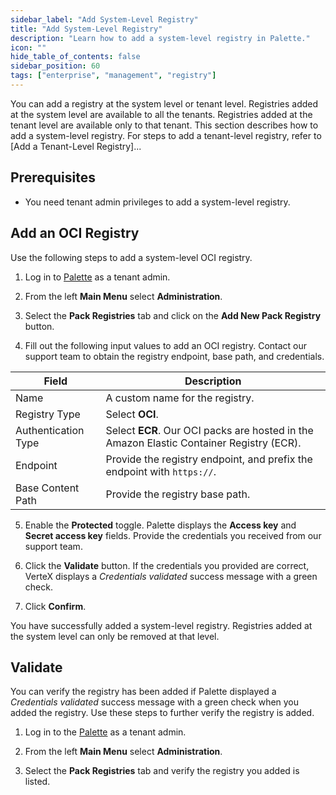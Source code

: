 ```yaml
---
sidebar_label: "Add System-Level Registry"
title: "Add System-Level Registry"
description: "Learn how to add a system-level registry in Palette."
icon: ""
hide_table_of_contents: false
sidebar_position: 60
tags: ["enterprise", "management", "registry"]
---
```


You can add a registry at the system level or tenant level. Registries added at the system level are available to all the tenants. Registries added at the tenant level are available only to that tenant. This section describes how to add a system-level registry. For steps to add a tenant-level registry, refer to [Add a Tenant-Level Registry]... 

## Prerequisites

- You need tenant admin privileges to add a system-level registry. 

## Add an OCI Registry

Use the following steps to add a system-level OCI registry.

1. Log in to [Palette](https://console.spectrocloud.com) as a tenant admin.

2. From the left **Main Menu** select **Administration**. 

3. Select the **Pack Registries** tab and click on the **Add New Pack Registry** button.

4. Fill out the following input values to add an OCI registry. Contact our support team to obtain the registry endpoint, base path, and credentials.

  | **Field**            | **Description**                   |
  |----------------------|-----------------------------------|
  | Name                 |  A custom name for the registry.  |
  | Registry Type        |  Select **OCI**.                  |
  | Authentication Type  |  Select **ECR**. Our OCI packs are hosted in the Amazon Elastic Container Registry (ECR). |
  | Endpoint             |  Provide the registry endpoint, and prefix the endpoint with `https://`. |
  | Base Content Path    |  Provide the registry base path. |

5. Enable the **Protected** toggle. Palette displays the **Access key** and **Secret access key** fields. Provide the credentials you received from our support team.

6. Click the **Validate** button. If the credentials you provided are correct, VerteX displays a *Credentials validated* success message with a green check.

7. Click **Confirm**.

You have successfully added a system-level registry. Registries added at the system level can only be removed at that level.


## Validate

You can verify the registry has been added if Palette displayed a *Credentials validated* success message with a green check when you added the registry. Use these steps to further verify the registry is added.  

1. Log in to the [Palette](https://console.spectrocloud.com) as a tenant admin.

2. From the left **Main Menu** select **Administration**. 

3. Select the **Pack Registries** tab and verify the registry you added is listed.

<!-- 2. Try creating a cluster profile and verify the registry you added is available and packs are displayed. For guidance, review the [Cluster Profiles](../../profiles/cluster-profiles/cluster-profiles.md) documentation. -->


